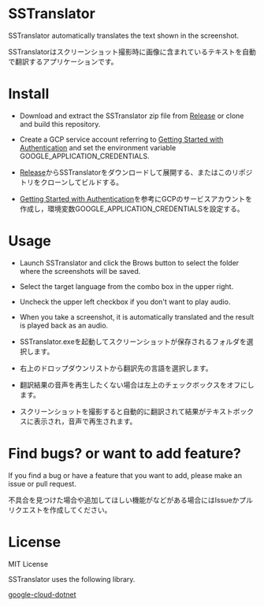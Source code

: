 # SSTranslator
SSTranslator automatically translates the text shown in the screenshot.

SSTranslatorはスクリーンショット撮影時に画像に含まれているテキストを自動で翻訳するアプリケーションです。

# Install
* Download and extract the SSTranslator zip file from [Release](https://github.com/minami14/SSTranslator/releases) or clone and build this repository.
* Create a GCP service account referring to [Getting Started with Authentication](https://cloud.google.com/docs/authentication/getting-started) and set the environment variable GOOGLE_APPLICATION_CREDENTIALS.


* [Release](https://github.com/minami14/SSTranslator/releases)からSSTranslatorをダウンロードして展開する、またはこのリポジトリをクローンしてビルドする。
* [Getting Started with Authentication](https://cloud.google.com/docs/authentication/getting-started)を参考にGCPのサービスアカウントを作成し，環境変数GOOGLE_APPLICATION_CREDENTIALSを設定する。

# Usage
* Launch SSTranslator and click the Brows button to select the folder where the screenshots will be saved.
* Select the target language from the combo box in the upper right.
* Uncheck the upper left checkbox if you don't want to play audio.
* When you take a screenshot, it is automatically translated and the result is played back as an audio.


* SSTranslator.exeを起動してスクリーンショットが保存されるフォルダを選択します。
* 右上のドロップダウンリストから翻訳先の言語を選択します。
* 翻訳結果の音声を再生したくない場合は左上のチェックボックスをオフにします。
* スクリーンショットを撮影すると自動的に翻訳されて結果がテキストボックスに表示され，音声で再生されます。

# Find bugs? or want to add feature?
If you find a bug or have a feature that you want to add, please make an issue or pull request.

不具合を見つけた場合や追加してほしい機能がなどがある場合にはIssueかプルリクエストを作成してください。

# License
MIT License

SSTranslator uses the following library.

[google-cloud-dotnet](https://github.com/googleapis/google-cloud-dotnet/blob/master/LICENSE)
